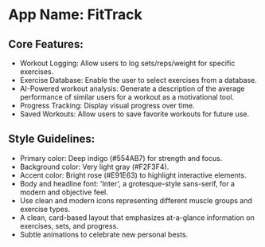 # **App Name**: FitTrack

## Core Features:

- Workout Logging: Allow users to log sets/reps/weight for specific exercises.
- Exercise Database: Enable the user to select exercises from a database.
- AI-Powered workout analysis: Generate a description of the average performance of similar users for a workout as a motivational tool.
- Progress Tracking: Display visual progress over time.
- Saved Workouts: Allow users to save favorite workouts for future use.

## Style Guidelines:

- Primary color: Deep indigo (#554AB7) for strength and focus.
- Background color: Very light gray (#F2F3F4).
- Accent color: Bright rose (#E91E63) to highlight interactive elements.
- Body and headline font: 'Inter', a grotesque-style sans-serif, for a modern and objective feel.
- Use clean and modern icons representing different muscle groups and exercise types.
- A clean, card-based layout that emphasizes at-a-glance information on exercises, sets, and progress.
- Subtle animations to celebrate new personal bests.